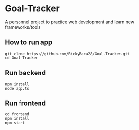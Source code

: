 # Goal-Tracker
A personnel project to practice web development and learn new frameworks/tools

## How to run app
```
git clone https://github.com/RickyBaca28/Goal-Tracker.git
cd Goal-Tracker
```
## Run backend
```
npm install
node app.ts
```

## Run frontend
```
cd frontend
npm install
npm start
```

